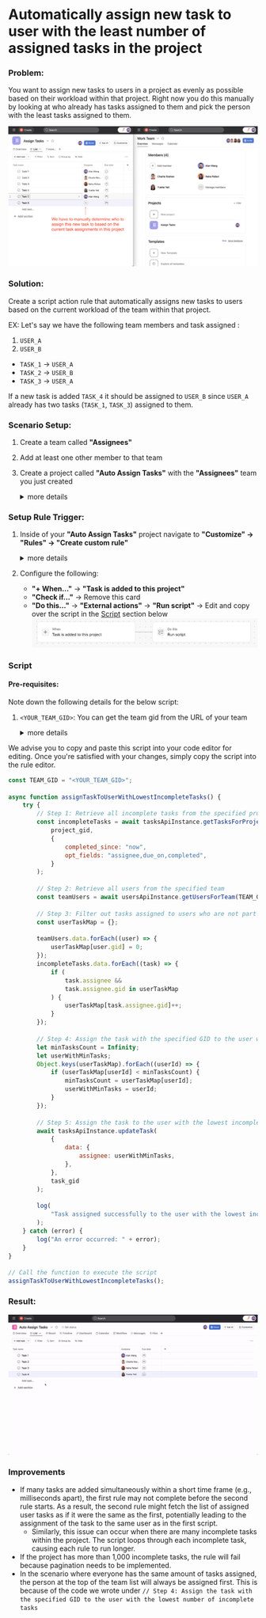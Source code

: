 
# Automatically assign new task to user with the least number of assigned tasks in the project

### Problem:
You want to assign new tasks to users in a project as evenly as possible based on their workload within that project. Right now you do this manually by looking at who already has tasks assigned to them and pick the person with the least tasks assigned to them.

![manually assign task](../images/scripts/manual_task_assignment.png)

### Solution:

Create a script action rule that automatically assigns new tasks to users based on the current workload of the team within that project.

EX: Let's say we have the following team members and task assigned :

1. `USER_A`
2. `USER_B`

- `TASK_1` -> `USER_A`
- `TASK_2` -> `USER_B`
- `TASK_3` -> `USER_A`

If a new task is added `TASK_4` it should be assigned to `USER_B` since `USER_A` already has two tasks (`TASK_1`, `TASK_3`) assigned to them.

### Scenario Setup:

1. Create a team called **"Assignees"**
2. Add at least one other member to that team
3. Create a project called **"Auto Assign Tasks"** with the **"Assignees"** team you just created
   <details>
   <summary>more details</summary>

   ![Create Auto Assign Tasks project](../images/scripts/create_auto_assign_tasks_project.png)
   </details>
   
### Setup Rule Trigger:

1. Inside of your **"Auto Assign Tasks"** project navigate to **"Customize" -> "Rules" -> "Create custom rule"**
   <details>
   <summary>more details</summary>
   
   ![add a rule](../images/scripts/add_rule.png)
   ![create custom rule](../images/scripts/create_custom_rule_page.png)
   </details>
2. Configure the following:
   - **"+ When..."** -> **"Task is added to this project"**
   - **"Check if…"** -> Remove this card
   - **"Do this…"** -> **"External actions"** -> **"Run script"** -> Edit and copy over the script in the [Script](#script) section below
  ![task added to project rule](../images/scripts/task_added_to_project_rule.png)

### Script
#### Pre-requisites:

Note down the following details for the below script:

1. `<YOUR_TEAM_GID>`: You can get the team gid from the URL of your team
   <details>
   <summary>more details</summary>

   ![get the team gid](../images/scripts/team_gid.png)
   </details>

We advise you to copy and paste this script into your code editor for editing. Once you're satisfied with your changes, simply copy the script into the rule editor.

```javascript
const TEAM_GID = "<YOUR_TEAM_GID>";

async function assignTaskToUserWithLowestIncompleteTasks() {
    try {
        // Step 1: Retrieve all incomplete tasks from the specified project
        const incompleteTasks = await tasksApiInstance.getTasksForProject(
            project_gid,
            {
                completed_since: "now",
                opt_fields: "assignee,due_on,completed",
            }
        );

        // Step 2: Retrieve all users from the specified team
        const teamUsers = await usersApiInstance.getUsersForTeam(TEAM_GID);

        // Step 3: Filter out tasks assigned to users who are not part of the team
        const userTaskMap = {};

        teamUsers.data.forEach((user) => {
            userTaskMap[user.gid] = 0;
        });
        incompleteTasks.data.forEach((task) => {
            if (
                task.assignee &&
                task.assignee.gid in userTaskMap
            ) {
                userTaskMap[task.assignee.gid]++;
            }
        });

        // Step 4: Assign the task with the specified GID to the user with the lowest number of incomplete tasks
        let minTasksCount = Infinity;
        let userWithMinTasks;
        Object.keys(userTaskMap).forEach((userId) => {
            if (userTaskMap[userId] < minTasksCount) {
                minTasksCount = userTaskMap[userId];
                userWithMinTasks = userId;
            }
        });

        // Step 5: Assign the task to the user with the lowest incomplete tasks
        await tasksApiInstance.updateTask(
            {
                data: {
                    assignee: userWithMinTasks,
                },
            },
            task_gid
        );

        log(
            "Task assigned successfully to the user with the lowest incomplete tasks on the team."
        );
    } catch (error) {
        log("An error occurred: " + error);
    }
}

// Call the function to execute the script
assignTaskToUserWithLowestIncompleteTasks();

```

### Result:

![auto assign tasks demo](../images/scripts/assign_task_based_on_workload_demo.gif)

### Improvements
- If many tasks are added simultaneously within a short time frame (e.g., milliseconds apart), the first rule may not complete before the second rule starts. As a result, the second rule might fetch the list of assigned user tasks as if it were the same as the first, potentially leading to the assignment of the task to the same user as in the first script.
  - Similarly, this issue can occur when there are many incomplete tasks within the project. The script loops through each incomplete task, causing each rule to run longer.
- If the project has more than 1,000 incomplete tasks, the rule will fail because pagination needs to be implemented.
- In the scenario where everyone has the same amount of tasks assigned, the person at the top of the team list will always be assigned first. This is because of the code we wrote under `// Step 4: Assign the task with the specified GID to the user with the lowest number of incomplete tasks`